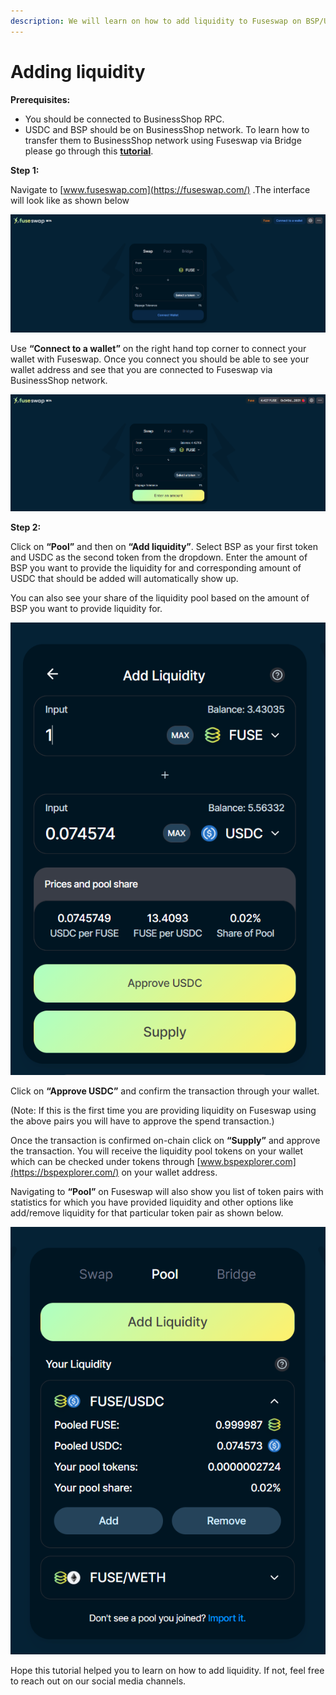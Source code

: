```yaml
---
description: We will learn on how to add liquidity to Fuseswap on BSP/USDC pair.
---
```


# Adding liquidity

**Prerequisites:**

* You should be connected to BusinessShop RPC.
* USDC and BSP should be on BusinessShop network. To learn how to transfer them to BusinessShop network using Fuseswap via Bridge please go through this [**tutorial**](https://docs.bspexplorer.com/the-fuse-chain/token-bridges/transfer-fuse-using-bridge-on-fuseswap).

**Step 1:**

Navigate to [www.fuseswap.com](https://fuseswap.com/) .The interface will look like as shown below

![](../.gitbook/assets/0%20%287%29.png)

Use **“Connect to a wallet”** on the right hand top corner to connect your wallet with Fuseswap. Once you connect you should be able to see your wallet address and see that you are connected to Fuseswap via BusinessShop network.

![](../.gitbook/assets/1%20%2810%29.png)

  
**Step 2:**

Click on **“Pool”** and then on **“Add liquidity”**. Select BSP as your first token and USDC as the second token from the dropdown. Enter the amount of BSP you want to provide the liquidity for and corresponding amount of USDC that should be added will automatically show up.

You can also see your share of the liquidity pool based on the amount of BSP you want to provide liquidity for.

![](../.gitbook/assets/2%20%2810%29.png)

Click on **“Approve USDC”** and confirm the transaction through your wallet.

\(Note: If this is the first time you are providing liquidity on Fuseswap using the above pairs you will have to approve the spend transaction.\)

Once the transaction is confirmed on-chain click on **“Supply”** and approve the transaction. You will receive the liquidity pool tokens on your wallet which can be checked under tokens through [www.bspexplorer.com](https://bspexplorer.com/) on your wallet address.

Navigating to **“Pool”** on Fuseswap will also show you list of token pairs with statistics for which you have provided liquidity and other options like add/remove liquidity for that particular token pair as shown below.

![](../.gitbook/assets/3%20%289%29.png)

Hope this tutorial helped you to learn on how to add liquidity. If not, feel free to reach out on our social media channels.

